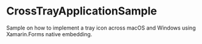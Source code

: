 # CrossTrayApplicationSample
Sample on how to implement a tray icon across macOS and Windows using Xamarin.Forms native embedding.
